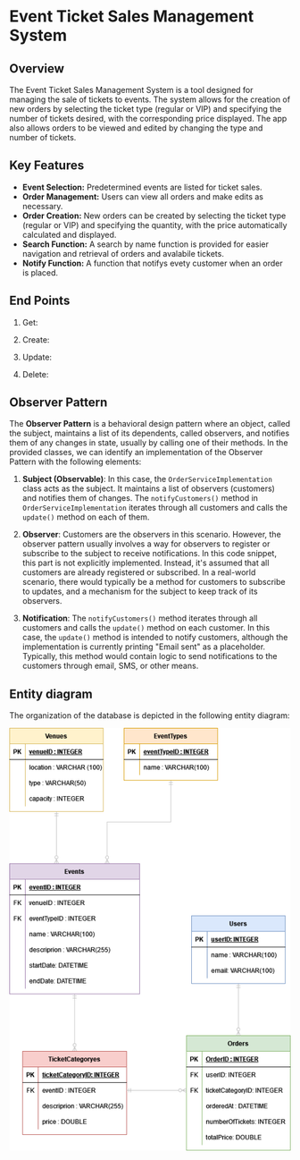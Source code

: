 # Event Ticket Sales Management System

## Overview
The Event Ticket Sales Management System is a tool designed for managing the sale of tickets to events. The system allows for the creation of new orders by selecting the ticket type (regular or VIP) and specifying the number of tickets desired, with the corresponding price displayed. The app also allows orders to be viewed and edited by changing the type and number of tickets.

## Key Features
- **Event Selection:** Predetermined events are listed for ticket sales.
- **Order Management:** Users can view all orders and make edits as necessary.
- **Order Creation:** New orders can be created by selecting the ticket type (regular or VIP) and specifying the quantity, with the price automatically calculated and displayed.
- **Search Function:** A search by name function is provided for easier navigation and retrieval of orders and avalabile tickets.
- **Notify Function:** A function that notifys evety customer when an order is placed.

## End Points

1. Get:

2. Create:

3. Update:

4. Delete:



## Observer Pattern

The **Observer Pattern** is a behavioral design pattern where an object, called the subject, maintains a list of its dependents, called observers, and notifies them of any changes in state, usually by calling one of their methods. In the provided classes, we can identify an implementation of the Observer Pattern with the following elements:

1. **Subject (Observable)**: In this case, the `OrderServiceImplementation` class acts as the subject. It maintains a list of observers (customers) and notifies them of changes. The `notifyCustomers()` method in `OrderServiceImplementation` iterates through all customers and calls the `update()` method on each of them.

2. **Observer**: Customers are the observers in this scenario. However, the observer pattern usually involves a way for observers to register or subscribe to the subject to receive notifications. In this code snippet, this part is not explicitly implemented. Instead, it's assumed that all customers are already registered or subscribed. In a real-world scenario, there would typically be a method for customers to subscribe to updates, and a mechanism for the subject to keep track of its observers.

3. **Notification**: The `notifyCustomers()` method iterates through all customers and calls the `update()` method on each customer. In this case, the `update()` method is intended to notify customers, although the implementation is currently printing "Email sent" as a placeholder. Typically, this method would contain logic to send notifications to the customers through email, SMS, or other means.


## Entity diagram
The organization of the database is depicted in the following entity diagram:

![Example Image](EntityDiagram.drawio.png)
